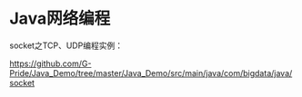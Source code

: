 # Java网络编程

socket之TCP、UDP编程实例：

 https://github.com/G-Pride/Java_Demo/tree/master/Java_Demo/src/main/java/com/bigdata/java/socket 

